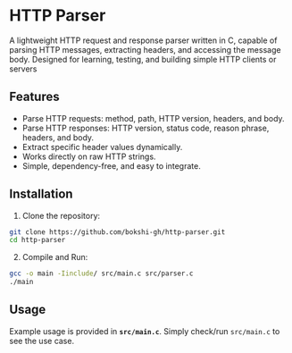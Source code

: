 # HTTP Parser

A lightweight HTTP request and response parser written in C, capable of parsing HTTP messages, extracting headers, and accessing the message body. Designed for learning, testing, and building simple HTTP clients or servers

## Features

- Parse HTTP requests: method, path, HTTP version, headers, and body.
- Parse HTTP responses: HTTP version, status code, reason phrase, headers, and body.
- Extract specific header values dynamically.
- Works directly on raw HTTP strings.
- Simple, dependency-free, and easy to integrate.

## Installation

1. Clone the repository:
```bash
git clone https://github.com/bokshi-gh/http-parser.git
cd http-parser
```

2. Compile and Run:
```bash
gcc -o main -Iinclude/ src/main.c src/parser.c
./main
```

## Usage

Example usage is provided in **`src/main.c`**. Simply check/run `src/main.c` to see the use case.
